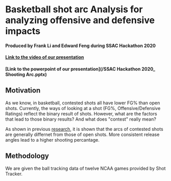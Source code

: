 # Basketball shot arc Analysis for analyzing offensive and defensive impacts
#### Produced by Frank Li and Edward Feng during SSAC Hackathon 2020
#### [Link to the video of our presentation](https://www.youtube.com/watch?v=23yu22i0Ip0&feature=youtu.be&t=970)
#### [Link to the powerpoint of our presentation](/SSAC Hackathon 2020_ Shooting Arc.pptx)

## Motivation
As we know, in basketball, contested shots all have lower FG% than open shots. Currently, the ways of looking at a shot (FG%, Offensive/Defensive Ratings) reflect the binary result of shots. However, what are the factors that lead to those binary results? And what does "contest" really mean?

As shown in previous [research](https://arxiv.org/abs/1905.00822), it is shown that the arcs of contested shots are generally differnet from those of open shots. More consistent release angles lead to a higher shooting percantage.

## Methodology
We are given the ball tracking data of twelve NCAA games provided by Shot Tracker.
